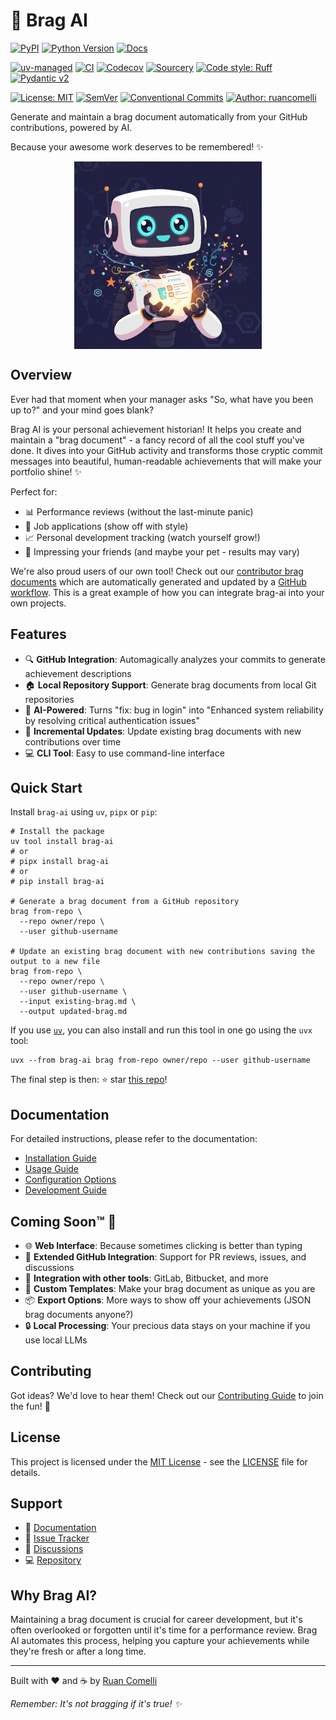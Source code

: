 # 💁 Brag AI

[![PyPI](https://img.shields.io/pypi/v/brag-ai.svg?logo=pypi&logoColor=white)](https://pypi.org/project/brag-ai)
[![Python Version](https://img.shields.io/pypi/pyversions/brag-ai.svg?logo=python&logoColor=yellow)](https://python.org)
[![Docs](https://img.shields.io/badge/docs-latest-blue)](https://www.ruancomelli.com/brag-ai/)

[![uv-managed](https://img.shields.io/badge/managed-261230?label=uv&logo=uv&labelColor=gray)](https://github.com/astral-sh/uv)
[![CI](https://github.com/ruancomelli/brag-ai/actions/workflows/ci.yaml/badge.svg)](https://github.com/ruancomelli/brag-ai/actions/workflows/ci.yaml)
[![Codecov](https://codecov.io/gh/ruancomelli/brag-ai/branch/main/graph/badge.svg)](https://codecov.io/gh/ruancomelli/brag-ai)
[![Sourcery](https://img.shields.io/badge/Sourcery-enabled-orange?logo=hackthebox&logoColor=orange)](https://sourcery.ai)
[![Code style: Ruff](https://img.shields.io/badge/Ruff-checked-261230.svg?logo=ruff)](https://docs.astral.sh/ruff/)
[![Pydantic v2](https://img.shields.io/endpoint?url=https://raw.githubusercontent.com/pydantic/pydantic/main/docs/badge/v2.json)](https://pydantic.dev)

[![License: MIT](https://img.shields.io/badge/License-MIT-blue.svg)](https://opensource.org/licenses/MIT)
[![SemVer](https://img.shields.io/badge/semver-2.0.0-green)](https://semver.org/spec/v2.0.0.html)
[![Conventional Commits](https://img.shields.io/badge/Conventional%20Commits-1.0.0-yellow.svg)](https://conventionalcommits.org)
[![Author: ruancomelli](https://img.shields.io/badge/ruancomelli-blue?style=flat&label=author)](https://github.com/ruancomelli)

Generate and maintain a brag document automatically from your GitHub contributions, powered by AI.

Because your awesome work deserves to be remembered! ✨

<p align="center">
<a href="docs/assets/hero.png">
<img
  src=docs/assets/hero.png
  alt="Brag AI Hero"
  width="300"
  align="center"
>
</a>
</p>

## Overview

Ever had that moment when your manager asks "So, what have you been up to?" and your mind goes blank?

Brag AI is your personal achievement historian! It helps you create and maintain a "brag document" - a fancy record of all the cool stuff you've done. It dives into your GitHub activity and transforms those cryptic commit messages into beautiful, human-readable achievements that will make your portfolio shine! ✨

Perfect for:

- 📊 Performance reviews (without the last-minute panic)
- 💼 Job applications (show off with style)
- 📈 Personal development tracking (watch yourself grow!)
- 🎉 Impressing your friends (and maybe your pet - results may vary)

We're also proud users of our own tool! Check out our [contributor brag documents](examples/contributors/) which are automatically generated and updated by a [GitHub workflow](.github/workflows/contributor-brags.yaml). This is a great example of how you can integrate brag-ai into your own projects.

## Features

- 🔍 **GitHub Integration**: Automagically analyzes your commits to generate achievement descriptions
- 🏠 **Local Repository Support**: Generate brag documents from local Git repositories
- 🤖 **AI-Powered**: Turns "fix: bug in login" into "Enhanced system reliability by resolving critical authentication issues"
- 📝 **Incremental Updates**: Update existing brag documents with new contributions over time
- 💻 **CLI Tool**: Easy to use command-line interface

## Quick Start

Install `brag-ai` using `uv`, `pipx` or `pip`:

```console
# Install the package
uv tool install brag-ai
# or
# pipx install brag-ai
# or
# pip install brag-ai

# Generate a brag document from a GitHub repository
brag from-repo \
  --repo owner/repo \
  --user github-username

# Update an existing brag document with new contributions saving the output to a new file
brag from-repo \
  --repo owner/repo \
  --user github-username \
  --input existing-brag.md \
  --output updated-brag.md
```

If you use [`uv`](https://docs.astral.sh/uv/), you can also install and run this tool in one go using the `uvx` tool:

```console
uvx --from brag-ai brag from-repo owner/repo --user github-username
```

The final step is then: ⭐ star [this repo](https://github.com/ruancomelli/brag-ai)!

## Documentation

For detailed instructions, please refer to the documentation:

- [Installation Guide](https://www.ruancomelli.com/brag-ai/installation/)
- [Usage Guide](https://www.ruancomelli.com/brag-ai/usage/)
- [Configuration Options](https://www.ruancomelli.com/brag-ai/configuration/)
- [Development Guide](https://github.com/ruancomelli/brag-ai/blob/main/CONTRIBUTING.md)

## Coming Soon™ 🚀

- 🌐 **Web Interface**: Because sometimes clicking is better than typing
- 🤝 **Extended GitHub Integration**: Support for PR reviews, issues, and discussions
- 🔄 **Integration with other tools**: GitLab, Bitbucket, and more
- 📝 **Custom Templates**: Make your brag document as unique as you are
- 📦 **Export Options**: More ways to show off your achievements (JSON brag documents anyone?)
- 🔒 **Local Processing**: Your precious data stays on your machine if you use local LLMs

## Contributing

Got ideas? We'd love to hear them! Check out our [Contributing Guide](CONTRIBUTING.md) to join the fun! 🎈

## License

This project is licensed under the [MIT License](https://choosealicense.com/licenses/mit/) - see the [LICENSE](LICENSE) file for details.

## Support

- 📖 [Documentation](https://www.ruancomelli.com/brag-ai/)
- 🐛 [Issue Tracker](https://github.com/ruancomelli/brag-ai/issues)
- 💬 [Discussions](https://github.com/ruancomelli/brag-ai/discussions)
- 💻 [Repository](https://github.com/ruancomelli/brag-ai.git)

## Why Brag AI?

Maintaining a brag document is crucial for career development, but it's often overlooked or forgotten until it's time for a performance review.
Brag AI automates this process, helping you capture your achievements while they're fresh or after a long time.

---

Built with ❤️ and ☕ by [Ruan Comelli](https://github.com/ruancomelli)

_Remember: It's not bragging if it's true! ✨_
